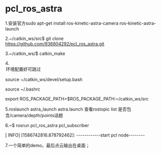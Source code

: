 # pcl_ros_astra


1.安装官方sudo apt-get install ros-kinetic-astra-camera ros-kinetic-astra-launch  

2.~/catkin_ws/src$ git clone https://github.com/936804292/pcl_ros_astra.git

3.~/catkin_ws/$ catkin_make

4.<option> 环境配置好可跳过
 
 source ~/catkin_ws/devel/setup.bash
 
 source ~/.bashrc
 
 export ROS_PACKAGE_PATH=$ROS_PACKAGE_PATH:~/catkin_ws/src
  
5.roslaunch astra_launch astra.launch
  查看rostopic list 是否包含/camera/depth/points话题

6.~$ rosrun pcl_ros_astra pcl_subscriber 

[ INFO] [1586742816.878792462]: ------------start pcl node--------

7.一个简单的demo，最后点云输出在桌面；


